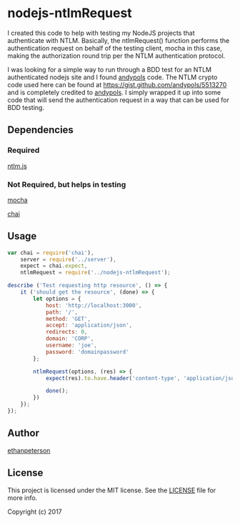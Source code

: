 # nodejs-ntlmRequest

I created this code to help with testing my NodeJS projects that authenticate with NTLM. Basically, 
the ntlmRequest() function performs the authentication request on behalf of the testing client, mocha in this case, making the authorization round trip per the NTLM authentication protocol. 

I was looking for a simple way to run through a BDD test for an NTLM authenticated nodejs site and I found [andypols](https://gist.github.com/andypols) code. The NTLM crypto code used here can be found at https://gist.github.com/andypols/5513270 and is completely credited to [andypols](https://gist.github.com/andypols). I simply wrapped it up into some code that will send the authentication request in a way that can be used for BDD testing. 

## Dependencies

### Required
[ntlm.js](https://gist.github.com/andypols/5513270)

### Not Required, but helps in testing
[mocha](https://github.com/mochajs/mocha)

[chai](https://github.com/chaijs/chai)

## Usage

```js
var chai = require('chai'),
	server = require('../server'),
	expect = chai.expect,
	ntlmRequest = require('../nodejs-ntlmRequest');

describe ('Test requesting http resource', () => {
	it ('should get the resource', (done) => {
		let options = {
			host: 'http://localhost:3000',
			path: '/',
			method: 'GET',
			accept: 'application/json',
			redirects: 0,
			domain: 'CORP',
			username: 'joe',
			password: 'domainpassword'
		};

		ntlmRequest(options, (res) => {
			expect(res).to.have.header('content-type', 'application/json; charset=utf-8');

			done();
		})
	});
});
```

## Author

[ethanpeterson](https://github.com/ethanpeterson)

## License

This project is licensed under the MIT license. See the [LICENSE](LICENSE.md) file for more info.

Copyright (c) 2017